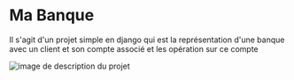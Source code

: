 # Ma Banque

Il s'agit d'un projet simple en django qui est la représentation d'une banque avec un client et son compte associé et les opération sur ce compte



![image de description du projet](/des.png "Description du projet")






